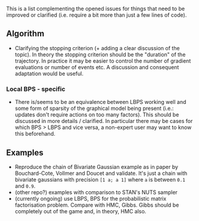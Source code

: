 This is a list complementing the opened issues for things that need to be improved or clarified (i.e. require a bit more than just a few lines of code).

## Algorithm

- Clarifying the stopping criterion (+ adding a clear discussion of the topic). In theory the stopping criterion should be the "duration" of the trajectory. In practice it may be easier to control the number of gradient evaluations or number of events etc. A discussion and consequent adaptation would be useful.

### Local BPS - specific

- There is/seems to be an equivalence between LBPS working well and some form of sparsity of the graphical model being present (i.e.: updates don't require actions on too many factors). This should be discussed in more details / clarified. In particular there may be cases for which BPS > LBPS and vice versa, a non-expert user may want to know this beforehand.

## Examples

- Reproduce the chain of Bivariate Gaussian example as in paper by Bouchard-Cote, Vollmer and Doucet and validate. It's just a chain with bivariate gaussians with precision `[1 a; a 1]` where `a` is between `0.1` and `0.9`.
- (other repo?) examples with comparison to STAN's NUTS sampler
- (currently ongoing) use LBPS, BPS for the probabilistic matrix factorisation problem. Compare with HMC, Gibbs. Gibbs should be completely out of the game and, in theory, HMC also. 
